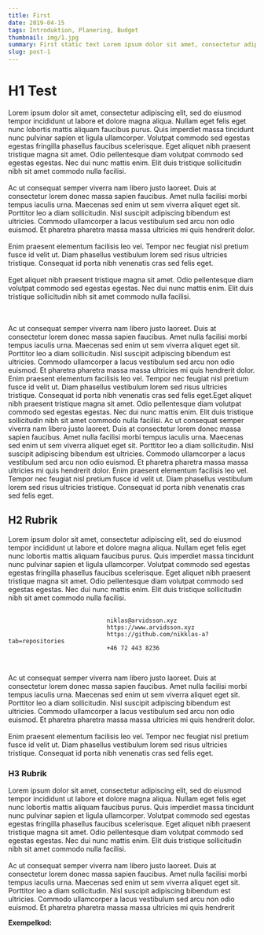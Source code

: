 ```yaml
---
title: First
date: 2019-04-15
tags: Introduktion, Planering, Budget
thumbnail: img/1.jpg
summary: First static text Lorem ipsum dolor sit amet, consectetur adipiscing elit, sed do eiusmod tempor incididunt ut labore et dolore magna aliqua.
slug: post-1
---
```


# H1 Test
Lorem ipsum dolor sit amet, consectetur adipiscing elit, sed do eiusmod tempor incididunt ut labore et dolore magna aliqua. Nullam eget felis eget nunc lobortis mattis aliquam faucibus purus. Quis imperdiet massa tincidunt nunc pulvinar sapien et ligula ullamcorper. Volutpat commodo sed egestas egestas fringilla phasellus faucibus scelerisque. Eget aliquet nibh praesent tristique magna sit amet. Odio pellentesque diam volutpat commodo sed egestas egestas. Nec dui nunc mattis enim. Elit duis tristique sollicitudin nibh sit amet commodo nulla facilisi. <br><br> Ac ut consequat semper viverra nam libero justo laoreet. Duis at consectetur lorem donec massa sapien faucibus. Amet nulla facilisi morbi tempus iaculis urna. Maecenas sed enim ut sem viverra aliquet eget sit. Porttitor leo a diam sollicitudin. Nisl suscipit adipiscing bibendum est ultricies. Commodo ullamcorper a lacus vestibulum sed arcu non odio euismod. Et pharetra pharetra massa massa ultricies mi quis hendrerit dolor. <br> <br>Enim praesent elementum facilisis leo vel. Tempor nec feugiat nisl pretium fusce id velit ut. Diam phasellus vestibulum lorem sed risus ultricies tristique. Consequat id porta nibh venenatis cras sed felis eget.
<br><br>
Eget aliquet nibh praesent tristique magna sit amet. Odio pellentesque diam volutpat commodo sed egestas egestas. Nec dui nunc mattis enim. Elit duis tristique sollicitudin nibh sit amet commodo nulla facilisi.

<br><br> Ac ut consequat semper viverra nam libero justo laoreet. Duis at consectetur lorem donec massa sapien faucibus. Amet nulla facilisi morbi tempus iaculis urna. Maecenas sed enim ut sem viverra aliquet eget sit. Porttitor leo a diam sollicitudin. Nisl suscipit adipiscing bibendum est ultricies. Commodo ullamcorper a lacus vestibulum sed arcu non odio euismod. Et pharetra pharetra massa massa ultricies mi quis hendrerit dolor. Enim praesent elementum facilisis leo vel. Tempor nec feugiat nisl pretium fusce id velit ut. Diam phasellus vestibulum lorem sed risus ultricies tristique. Consequat id porta nibh venenatis cras sed felis eget.Eget aliquet nibh praesent tristique magna sit amet. Odio pellentesque diam volutpat commodo sed egestas egestas. Nec dui nunc mattis enim. Elit duis tristique sollicitudin nibh sit amet commodo nulla facilisi. Ac ut consequat semper viverra nam libero justo laoreet. Duis at consectetur lorem donec massa sapien faucibus. Amet nulla facilisi morbi tempus iaculis urna. Maecenas sed enim ut sem viverra aliquet eget sit. Porttitor leo a diam sollicitudin. Nisl suscipit adipiscing bibendum est ultricies. Commodo ullamcorper a lacus vestibulum sed arcu non odio euismod. Et pharetra pharetra massa massa ultricies mi quis hendrerit dolor. Enim praesent elementum facilisis leo vel. Tempor nec feugiat nisl pretium fusce id velit ut. Diam phasellus vestibulum lorem sed risus ultricies tristique. Consequat id porta nibh venenatis cras sed felis eget.

## H2 Rubrik

Lorem ipsum dolor sit amet, consectetur adipiscing elit, sed do eiusmod tempor incididunt ut labore et dolore magna aliqua. Nullam eget felis eget nunc lobortis mattis aliquam faucibus purus. Quis imperdiet massa tincidunt nunc pulvinar sapien et ligula ullamcorper. Volutpat commodo sed egestas egestas fringilla phasellus faucibus scelerisque. Eget aliquet nibh praesent tristique magna sit amet. Odio pellentesque diam volutpat commodo sed egestas egestas. Nec dui nunc mattis enim. Elit duis tristique sollicitudin nibh sit amet commodo nulla facilisi. <br><br>


								niklas@arvidsson.xyz
								https://www.arvidsson.xyz 
								https://github.com/nikklas-a?tab=repositories
								+46 72 443 8236 


<br>

 Ac ut consequat semper viverra nam libero justo laoreet. Duis at consectetur lorem donec massa sapien faucibus. Amet nulla facilisi morbi tempus iaculis urna. Maecenas sed enim ut sem viverra aliquet eget sit. Porttitor leo a diam sollicitudin. Nisl suscipit adipiscing bibendum est ultricies. Commodo ullamcorper a lacus vestibulum sed arcu non odio euismod. Et pharetra pharetra massa massa ultricies mi quis hendrerit dolor. <br> <br>Enim praesent elementum facilisis leo vel. Tempor nec feugiat nisl pretium fusce id velit ut. Diam phasellus vestibulum lorem sed risus ultricies tristique. Consequat id porta nibh venenatis cras sed felis eget.

### H3 Rubrik 

Lorem ipsum dolor sit amet, consectetur adipiscing elit, sed do eiusmod tempor incididunt ut labore et dolore magna aliqua. Nullam eget felis eget nunc lobortis mattis aliquam faucibus purus. Quis imperdiet massa tincidunt nunc pulvinar sapien et ligula ullamcorper. Volutpat commodo sed egestas egestas fringilla phasellus faucibus scelerisque. Eget aliquet nibh praesent tristique magna sit amet. Odio pellentesque diam volutpat commodo sed egestas egestas. Nec dui nunc mattis enim. Elit duis tristique sollicitudin nibh sit amet commodo nulla facilisi. <br><br> Ac ut consequat semper viverra nam libero justo laoreet. Duis at consectetur lorem donec massa sapien faucibus. Amet nulla facilisi morbi tempus iaculis urna. Maecenas sed enim ut sem viverra aliquet eget sit. Porttitor leo a diam sollicitudin. Nisl suscipit adipiscing bibendum est ultricies. Commodo ullamcorper a lacus vestibulum sed arcu non odio euismod. Et pharetra pharetra massa massa ultricies mi quis hendrerit 

**Exempelkod:**

<?php

function getPosts() {
	
	global $conn;
	$sql = "SELECT * FROM posts WHERE published=true";

    $result = mysqli_query($conn, $sql);

	$posts = mysqli_fetch_all($result, MYSQLI_ASSOC);

	return $posts;
    
    }

